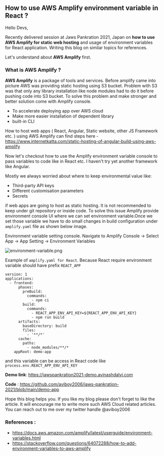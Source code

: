## How to use AWS Amplify environment variable in React ?

Hello Devs, 

Recently delivered session at Jaws Pankration 2021, Japan on **how to use AWS Amplify for static web hosting** and usage of environment variables for React application. Writing this blog on similar topics for references. 

Let's understand about **AWS Amplify** first. 

### What is AWS Amplify ?

**AWS Amplify** is a package of tools and services. Before amplify came into picture AWS was providing static hosting using S3 bucket. Problem with S3 was that only any library installation like node modules had to do it before pushing code into S3 bucket. To solve this problem and make stronger and better solution come with Amplify console.

- To accelerate deploying app over AWS cloud
- Make more easier installation of dependent library
- built-in CLI

How to host web apps ( React, Angular, Static website, other JS Framework etc. ) using AWS Amplify can find steps here -  https://www.internetkatta.com/static-hosting-of-angular-build-using-aws-amplify

Now let's checkout how to use the Amplify environment variable console to pass variables to code like in React etc. I haven't try yet another framework like Angular. 

Mostly we always worried about where to keep environmental value like:

- Third-party API keys
- Different customisation parameters
- Secrets 

if web apps are going to host as static hosting. It is not recommended to keep under git repository or inside code. To solve this issue Amplify provide  environment console UI where we can set environment variable.Once we set those variable we have to do small changes in build configuration under `amplify.yaml` file as shown below image.

Environment variable setting console. Navigate to Amplify Console -> Select App -> App Setting -> Environment Variables 

![environment-variable.png](https://s3.amazonaws.com/demo.avinashdalvi.com/assets/environment-variable.png)

Example of `amplify.yaml for React`. Because React require environment variable should have prefix `REACT_APP`
```
version: 1
applications:
  - frontend:
      phases:
        preBuild:
          commands:
            - npm ci
        build:
          commands:
            - REACT_APP_ENV_API_KEY=${REACT_APP_ENV_API_KEY}
            - npm run build
      artifacts:
        baseDirectory: build
        files:
          - '**/*'
      cache:
        paths:
          - node_modules/**/*
    appRoot: demo-app
```
and this variable can be access in React code like `process.env.REACT_APP_ENV_API_KEY`

**Demo link**: https://jawspankration2021-demo.avinashdalvi.com

**Code** : https://github.com/aviboy2006/jaws-pankration-2021/blob/main/demo-app

Hope this blog helps you. If you like my blog please don't forget to like the article. It will encourage me to write more such AWS Cloud related articles. You can reach out to me over my twitter handle @aviboy2006


### References : 

- https://docs.aws.amazon.com/amplify/latest/userguide/environment-variables.html
- https://stackoverflow.com/questions/64072288/how-to-add-environment-variables-to-aws-amplify

